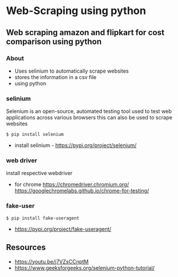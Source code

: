 # Web-Scraping using python
## Web scraping amazon and flipkart for cost comparison using python

### About
* Uses selinium to automatically scrape websites
* stores the information in a csv file
* using python

### selinium 
Selenium is an open-source, automated testing tool used to test web applications across various browsers
this can also be used to scrape websites
```
$ pip install selenium
```
* install selinium - https://pypi.org/project/selenium/

### web driver
install respective webdriver 
* for chrome
  https://chromedriver.chromium.org/
  https://googlechromelabs.github.io/chrome-for-testing/

### fake-user 
```
$ pip install fake-useragent
```
* https://pypi.org/project/fake-useragent/

## Resources
* https://youtu.be/j7VZsCCnptM
* https://www.geeksforgeeks.org/selenium-python-tutorial/
